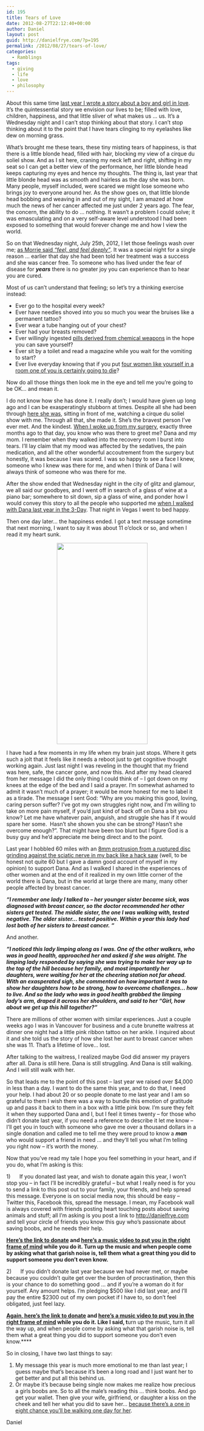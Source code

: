 ```yaml
---
id: 195
title: Tears of Love
date: 2012-08-27T22:12:40+00:00
author: Daniel
layout: post
guid: http://danielfrye.com/?p=195
permalink: /2012/08/27/tears-of-love/
categories:
  - Ramblings
tags:
  - giving
  - life
  - love
  - philosophy
---
```

About this same time <a title="A Love Story" href="http://danielfrye.com/index.php/blog/love-story-50/" target="_blank">last year I wrote a story about a boy and girl in love</a>. It’s the quintessential story we envision our lives to be; filled with love, children, happiness, and that little sliver of what makes us &#8230; us. It’s a Wednesday night and I can’t stop thinking about that story. I can’t stop thinking about it to the point that I have tears clinging to my eyelashes like dew on morning grass.

What’s brought me these tears, these tiny misting tears of happiness, is that there is a little blonde head, filled with hair, blocking my view of a cirque du soliel show. And as I sit here, craning my neck left and right, shifting in my seat so I can get a better view of the performance, her little blonde head keeps capturing my eyes and hence my thoughts. The thing is, last year that little blonde head was as smooth and hairless as the day she was born. Many people, myself included, were scared we might lose someone who brings joy to everyone around her. As the show goes on, that little blonde head bobbing and weaving in and out of my sight, I am amazed at how much the news of her cancer affected me just under 2 years ago. The fear, the concern, the ability to do … nothing. It wasn’t a problem I could solve; it was emasculating and on a very self-aware level understood I had been exposed to something that would forever change me and how I view the world.

So on that Wednesday night, July 25th, 2012, I let those feelings wash over me; <a href="http://www.amazon.com/Tuesdays-Morrie-Young-Greatest-Lesson/dp/0385484518" target="_blank">as Morrie said <em>&#8220;feel, and feel deeply&#8221;</em></a>. It was a special night for a single reason … earlier that day she had been told her treatment was a success and she was cancer free. To someone who has lived under the fear of disease for **_years_** there is no greater joy you can experience than to hear you are cured.

Most of us can&#8217;t understand that feeling; so let&#8217;s try a thinking exercise instead:

  * Ever go to the hospital every week?
  * Ever have needles shoved into you so much you wear the bruises like a permanent tattoo?
  * Ever wear a tube hanging out of your chest?
  * Ever had your breasts removed?
  * Ever willingly ingested <a href="http://en.wikipedia.org/wiki/Chemotherapy" target="_blank">pills derived from chemical weapons</a> in the hope you can save yourself?
  * Ever sit by a toilet and read a magazine while you wait for the vomiting to start?
  * Ever live everyday knowing that if you put <a href="http://www.a-zbreastcancer.com/articles/stage-ii-breast-cancer.htm" target="_blank">four women like yourself in a room one of you is certainly going to die</a>?

Now do all those things then look me in the eye and tell me you&#8217;re going to be OK&#8230; and mean it.

I do not know how she has done it. I really don&#8217;t; I would have given up long ago and I can be exasperatingly stubborn at times. Despite all she had been through <a href="http://danielfrye.com/friz/dana_and_i.jpg" target="_blank">here she was</a>, sitting in front of me, watching a cirque du soliel show with me. Through all that, she made it. She’s the bravest person I’ve ever met. And the kindest. <a href="http://danielfrye.com/friz/dan_surgery.jpg" target="_blank">When I woke up from my surgery</a>, exactly three months ago to that day, you know who was there to greet me? Dana and my mom. I remember when they walked into the recovery room I burst into tears. I’ll lay claim that my mood was affected by the sedatives, the pain medication, and all the other wonderful accoutrement from the surgery but honestly, it was because I was scared. I was so happy to see a face I knew, someone who I knew was there for me, and when I think of Dana I will always think of someone who was there for me.

After the show ended that Wednesday night in the city of glitz and glamour, we all said our goodbyes, and I went off in search of a glass of wine at a piano bar; somewhere to sit down, sip a glass of wine, and ponder how I would convey this story to all the people who supported me <a title="F*ck Cancer" href="http://danielfrye.com/index.php/blog/fck-cancer-143/" target="_blank">when I walked with Dana last year in the 3-Day</a>. That night in Vegas I went to bed happy.

Then one day later… the happiness ended. I got a text message sometime that next morning, I want to say it was about 11 o’clock or so, and when I read it my heart sunk.

<p style="text-align: center;">
  <img loading="lazy" class="aligncenter" title="Dana cancer message" src="http://danielfrye.com/friz/dana_cancer_message.png" alt="" width="239" height="528" />
</p>

I have had a few moments in my life when my brain just stops. Where it gets such a jolt that it feels like it needs a reboot just to get cognitive thought working again. Just last night I was reveling in the thought that my friend was here, safe, the cancer gone, and now this. And after my head cleared from her message I did the only thing I could think of – I got down on my knees at the edge of the bed and I said a prayer. I’m somewhat ashamed to admit it wasn’t much of a prayer; it would be more honest for me to label it as a tirade. The message I sent God: “Why are you making this good, loving, caring person suffer? I’ve got my own struggles right now, and I’m willing to take on more pain myself, if you’d just kind of back off on Dana a bit you know? Let me have whatever pain, anguish, and struggle she has if it would spare her some.  Hasn’t she shown you she can be strong? Hasn’t she overcome enough?”. That might have been too blunt but I figure God is a busy guy and he&#8217;d appreciate me being direct and to the point.

Last year I hobbled 60 miles with an <a href="http://danielfrye.com/friz/rupture.png" target="_blank">8mm protrusion from a ruptured disc grinding against the sciatic nerve in my back like a hack saw</a> (well, to be honest not quite 60 but I gave a damn good account of myself in my opinion) to support Dana. And as I walked I shared in the experiences of other women and at the end of it realized in my own little corner of the world there is Dana, but in the world at large there are many, many other people affected by breast cancer.

**_“I remember one lady I talked to – her younger sister became sick, was diagnosed with breast cancer, so the doctor recommended her other sisters get tested. The middle sister, the one I was walking with, tested negative. The older sister… tested positive. Within a year this lady had lost both of her sisters to breast cancer. “_**

And another.

**_“I noticed this lady limping along as I was. One of the other walkers, who was in good health, approached her and asked if she was alright. The limping lady responded by saying she was trying to make her way up to the top of the hill because her family, and most importantly her daughters, were waiting for her at the cheering station not far ahead. With an exasperated sigh, she commented on how important it was to show her daughters how to be strong, how to overcome challenges… how to live. And so the lady who was in good health grabbed the limping lady’s arm, draped it across her shoulders, and said to her “Girl, how about we get up this hill together?”_**

There are millions of other women with similar experiences. Just a couple weeks ago I was in Vancouver for business and a cute brunette waitress at dinner one night had a little pink ribbon tattoo on her ankle. I inquired about it and she told us the story of how she lost her aunt to breast cancer when she was 11. That&#8217;s a lifetime of love&#8230; lost.

After talking to the waitress, I realized maybe God did answer my prayers after all. Dana is still here. Dana is still struggling. And Dana is still walking. And I will still walk with her.

So that leads me to the point of this post &#8211; last year we raised over $4,000 in less than a day. I want to do the same this year, and to do that, I need your help. I had about 20 or so people donate to me last year and I am so grateful to them I wish there was a way to bundle this emotion of gratitude up and pass it back to them in a box with a little pink bow. I&#8217;m sure they felt it when they supported Dana and I, but I feel it times twenty &#8211; for those who didn&#8217;t donate last year, if you need a reference to describe it let me know &#8211; I&#8217;ll get you in touch with someone who gave me over a thousand dollars in a single donation and called me to tell me they were proud to know a **_man_** who would support a friend in need &#8230; and they&#8217;ll tell you what I&#8217;m telling you right now &#8211; it&#8217;s worth the money.

Now that you’ve read my tale I hope you feel something in your heart, and if you do, what I’m asking is this:

1)      If you donated last year, and wish to donate again this year, I won’t stop you – in fact I’ll be incredibly grateful – but what I really need is for you to send a link to this post out to your family, your friends, and help spread this message. Everyone is on social media now, this should be easy – Twitter this, Facebook this, spread the message. I mean, my Facebook wall is always covered with friends posting heart touching posts about saving animals and stuff; all I’m asking is you post a link to <a href="http://danielfrye.com" target="_blank">http://danielfrye.com</a> and tell your circle of friends you know this guy who&#8217;s passionate about saving boobs, and he needs their help.

**[Here&#8217;s the link to donate](https://secure3.convio.net/npt/site/Donation2?idb=292941467&df_id=3701&FR_ID=1761&PROXY_ID=6062409&3701.donation=form1&PROXY_TYPE=20) and <a href="http://www.youtube.com/watch?v=tbNlMtqrYS0" target="_blank">here&#8217;s a music video to put you in the right frame of mind</a> while you do it. Turn up the music and when people come by asking what that garish noise is, tell them what a great thing you did to support someone you don&#8217;t even know.**

2)      If you didn&#8217;t donate last year because we had never met, or maybe because you couldn’t quite get over the burden of procrastination, then this is your chance to do something good &#8230; and if you&#8217;re a woman do it for yourself. Any amount helps. I’m pledging $500 like I did last year, and I’ll pay the entire $2300 out of my own pocket if I have to, so don’t feel obligated, just feel lazy.

**<a href="https://secure3.convio.net/npt/site/Donation2?idb=292941467&df_id=3701&FR_ID=1761&PROXY_ID=6062409&3701.donation=form1&PROXY_TYPE=20" target="_blank">Again, here&#8217;s the link to donate</a> and <a href="http://www.youtube.com/watch?v=tbNlMtqrYS0" target="_blank">here&#8217;s a music video to put you in the right frame of mind</a> while you do it. Like I said, t**urn up the music, turn it all the way up, and when people come by asking what that garish noise is, tell them what a great thing you did to support someone you don&#8217;t even know.****

So in closing, I have two last things to say:

  1. My message this year is much more emotional to me than last year; I guess maybe that’s because it’s been a long road and I just want her to get better and put all this behind us.
  2. Or maybe it’s because being single now makes me realize how precious a girls boobs are. So to all the male&#8217;s reading this … think boobs. And go get your wallet. Then give your wife, girlfriend, or daughter a kiss on the cheek and tell her what you did to save her&#8230; <a href="http://www.cancer.gov/cancertopics/factsheet/detection/probability-breast-cancer#a1" target="_blank">because there&#8217;s a one in eight chance you&#8217;ll be walking one day for her</a>.

Daniel
